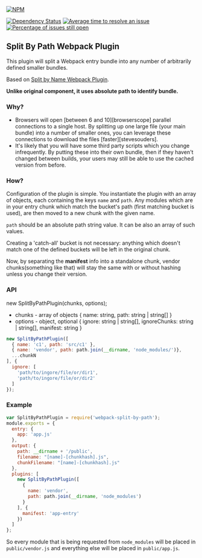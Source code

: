 [![NPM](https://nodei.co/npm/webpack-split-by-path.png?downloads=true&downloadRank=true&stars=true)](https://nodei.co/npm/webpack-split-by-path/)

[![Dependency Status](https://david-dm.org/BohdanTkachenko/webpack-split-by-path.svg?style=flat-square)](https://david-dm.org/BohdanTkachenko/webpack-split-by-path)
[![Average time to resolve an issue](http://isitmaintained.com/badge/resolution/BohdanTkachenko/webpack-split-by-path.svg)](http://isitmaintained.com/project/BohdanTkachenko/webpack-split-by-path "Average time to resolve an issue")
[![Percentage of issues still open](http://isitmaintained.com/badge/open/BohdanTkachenko/webpack-split-by-path.svg)](http://isitmaintained.com/project/BohdanTkachenko/webpack-split-by-path "Percentage of issues still open")

## Split By Path Webpack Plugin

This plugin will split a Webpack entry bundle into any number of arbitrarily defined smaller bundles.

Based on [Split by Name Webpack Plugin](https://github.com/soundcloud/split-by-name-webpack-plugin).

**Unlike original component, it uses absolute path to identify bundle.**

### Why?

- Browsers will open [between 6 and 10][browserscope] parallel connections to a single host. By splitting up one large
file (your main bundle) into a number of smaller ones, you can leverage these connections to download the files
[faster][stevesouders].
- It's likely that you will have some third party scripts which you change infrequently. By putting these into their own
bundle, then if they haven't changed between builds, your users may still be able to use the cached version from before.

### How?

Configuration of the plugin is simple. You instantiate the plugin with an array of objects, each containing the keys `name` and `path`. Any modules which are in your entry chunk which match the bucket's path (first matching bucket is used), are then moved to a new chunk with the given name.

`path` should be an absolute path string value. It can be also an array of such values.

Creating a 'catch-all' bucket is not necessary: anything which doesn't match one of the defined buckets will be left in
the original chunk.

Now, by separating the **manifest** info into a standalone chunk, vendor chunks(something like that) will stay the same with or without hashing unless you change their version.

### API
new SplitByPathPlugin(chunks, options);

- chunks - array of objects { name: string, path: string | string[] }
- options - object, optional {
    ignore: string | string[],
    ignoreChunks: string | string[],
    manifest: string
  }

```js
new SplitByPathPlugin([
  { name: 'c1', path: 'src/c1' },
  { name: 'vendor', path: path.join(__dirname, 'node_modules/')},
  ...chunkN
], {
  ignore: [
    'path/to/ingore/file/or/dir1',
    'path/to/ingore/file/or/dir2'
  ]
});
```


### Example

```js
var SplitByPathPlugin = require('webpack-split-by-path');
module.exports = {
  entry: {
    app: 'app.js'
  },
  output: {
    path: __dirname + '/public',
    filename: "[name]-[chunkhash].js",
    chunkFilename: "[name]-[chunkhash].js"
  },
  plugins: [
    new SplitByPathPlugin([
      {
        name: 'vendor',
        path: path.join(__dirname, 'node_modules')
      }
    ], {
      manifest: 'app-entry'
    })
  ]
};
```

So every module that is being requested from `node_modules` will be placed in `public/vendor.js` and everything else will be placed in `public/app.js`.

